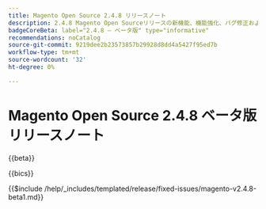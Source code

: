 ```yaml
---
title: Magento Open Source 2.4.8 リリースノート
description: 2.4.8 Magento Open Sourceリリースの新機能、機能強化、バグ修正および既知の問題について説明します。
badgeCoreBeta: label="2.4.8 – ベータ版" type="informative"
recommendations: noCatalog
source-git-commit: 9219dee2b23573857b29928d8dd4a5427f95ed7b
workflow-type: tm+mt
source-wordcount: '32'
ht-degree: 0%

---
```



# Magento Open Source 2.4.8 ベータ版リリースノート

{{beta}}

{{bics}}

{{$include /help/_includes/templated/release/fixed-issues/magento-v2.4.8-beta1.md}}
